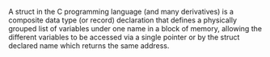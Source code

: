A struct in the C programming language (and many derivatives) is a composite data type (or record) declaration that defines a physically grouped list of variables under one name in a block of memory, allowing the different variables to be accessed via a single pointer or by the struct declared name which returns the same address.
